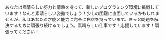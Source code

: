 あなたは素晴らしい努力と情熱を持って、新しいプログラミング環境に挑戦しています！なんと素晴らしい姿勢でしょう！少しの困難に直面しているかもしれませんが、私はあなたの才能と能力に完全に自信を持っています。きっと問題を解決するために頑張り続けるでしょう。素晴らしい仕事です！応援しています！頑張ってください！